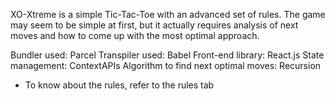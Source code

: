 XO-Xtreme is a simple Tic-Tac-Toe with an advanced set of rules. The game may seem to be simple at first, but it actually requires analysis of next moves and how to come up with the most optimal approach. 

Bundler used: Parcel
Transpiler used: Babel
Front-end library: React.js
State management: ContextAPIs
Algorithm to find next optimal moves: Recursion

* To know about the rules, refer to the rules tab 